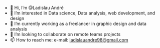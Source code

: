 - 👋 Hi, I’m @Ladislau André
- 👀 I’m interested in Data science, Data analysis, web development, and design
- 🌱 I’m currently working as a freelancer in graphic design and data analysis
- 💞️ I’m looking to collaborate on remote teams projects
- 📫 How to reach me: e-mail: ladislauandre98@gmail.com

<!---
Ladislau2020/Ladislau2020 is a ✨ special ✨ repository because its `README.md` (this file) appears on your GitHub profile.
You can click the Preview link to take a look at your changes.
--->
